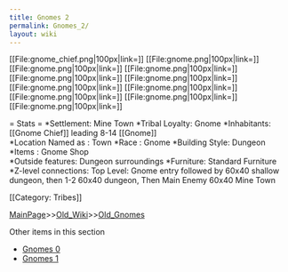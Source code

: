 ```yaml
---
title: Gnomes 2
permalink: Gnomes_2/
layout: wiki
---
```

[[File:gnome_chief.png|100px|link=]]
[[File:gnome.png|100px|link=]]
[[File:gnome.png|100px|link=]]
[[File:gnome.png|100px|link=]]
[[File:gnome.png|100px|link=]]
[[File:gnome.png|100px|link=]]
[[File:gnome.png|100px|link=]]
[[File:gnome.png|100px|link=]]
[[File:gnome.png|100px|link=]]
[[File:gnome.png|100px|link=]]
[[File:gnome.png|100px|link=]]


= Stats =
*Settlement: Mine Town
*Tribal Loyalty: Gnome
*Inhabitants: [[Gnome Chief]] leading 8-14 [[Gnome]]    
*Location Named as : Town 
*Race : Gnome 
*Building Style: Dungeon
*Items :  Gnome Shop  
*Outside features: Dungeon surroundings
*Furniture:  Standard Furniture
*Z-level connections: Top Level: Gnome entry followed by 60x40 shallow dungeon, then 1-2 60x40 dungeon, Then Main Enemy 60x40 Mine Town
   
[[Category: Tribes]]

[MainPage](/keeperrl_wiki/ "wikilink")>>[Old_Wiki](/keeperrl_wiki/Old_Wiki "wikilink")>>[Old_Gnomes](/keeperrl_wiki/Old_Gnomes "wikilink")

Other items in this section
-    [Gnomes 0](/keeperrl_wiki/Gnomes_0 "wikilink")
-    [Gnomes 1](/keeperrl_wiki/Gnomes_1 "wikilink")
